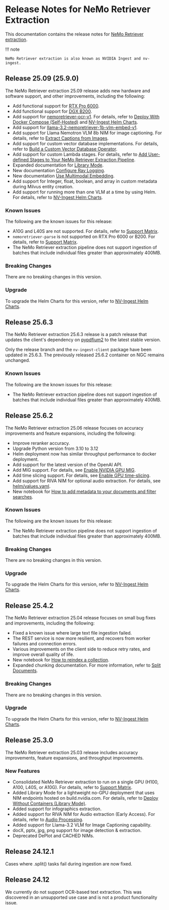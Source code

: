 # Release Notes for NeMo Retriever Extraction

This documentation contains the release notes for [NeMo Retriever extraction](overview.md).

!!! note

    NeMo Retriever extraction is also known as NVIDIA Ingest and nv-ingest.



## Release 25.09 (25.9.0)

The NeMo Retriever extraction 25.09 release adds new hardware and software support, and other improvements, including the following:

- Add functional support for [RTX Pro 6000](https://www.nvidia.com/en-us/products/workstations/professional-desktop-gpus/rtx-pro-6000/).
- Add functional support for [DGX B200](https://www.nvidia.com/en-us/data-center/dgx-b200/).
- Add support for [nemoretriever-ocr-v1](https://build.nvidia.com/nvidia/nemoretriever-ocr-v1). For details, refer to [Deploy With Docker Compose (Self-Hosted)](quickstart-guide.md) and [NV-Ingest Helm Charts](https://github.com/nkmcalli/nv-ingest/tree/main/helm).
- Add support for [llama-3.2-nemoretriever-1b-vlm-embed-v1](https://build.nvidia.com/nvidia/llama-3_2-nemoretriever-1b-vlm-embed-v1).
- Add support for Llama Nemotron VLM 8b NIM for image captioning. For details, refer to [Extract Captions from Images](nv-ingest-python-api.md#extract-captions-from-images).
- Add support for custom vector database implementations. For details, refer to [Build a Custom Vector Database Operator](https://github.com/NVIDIA/nv-ingest/blob/main/examples/building_vdb_operator.ipynb).
- Add support for custom Lambda stages.  For details, refer to [Add User-defined Stages to Your NeMo Retriever Extraction Pipeline](user-defined-stages.md).
- Expanded documentation for [Library Mode](quickstart-library-mode.md).
- New documentation [Configure Ray Logging](ray-logging.md).
- New documentation [Use Multimodal Embedding](vlm-embed.md).
- Add support for Integer, float, boolean, and array in custom metadata during Milvus entity creation.
- Add support for running more than one VLM at a time by using Helm.  For details, refer to [NV-Ingest Helm Charts](https://github.com/nkmcalli/nv-ingest/tree/main/helm).


### Known Issues

The following are the known issues for this release:

- A10G and L40S are not supported. For details, refer to [Support Matrix](support-matrix.md).
- `nemoretriever-parse` is not supported on RTX Pro 6000 or B200. For details, refer to [Support Matrix](support-matrix.md).
- The NeMo Retriever extraction pipeline does not support ingestion of batches that include individual files greater than approximately 400MB.


### Breaking Changes

There are no breaking changes in this version.


### Upgrade

To upgrade the Helm Charts for this version, refer to [NV-Ingest Helm Charts](https://github.com/NVIDIA/nv-ingest/blob/release/25.9.0/helm/README.md).



## Release 25.6.3

The NeMo Retriever extraction 25.6.3 release is a patch release 
that updates the client's dependency on [pypdfium2](https://github.com/pypdfium2-team/pypdfium2) to the latest stable version.

Only the release branch and the `nv-ingest-client` package have been updated in 25.6.3. 
The previously released 25.6.2 container on NGC remains unchanged.


### Known Issues

The following are the known issues for this release:

- The NeMo Retriever extraction pipeline does not support ingestion of batches that include individual files greater than approximately 400MB.



## Release 25.6.2

The NeMo Retriever extraction 25.06 release focuses on accuracy improvements and feature expansions, including the following:

- Improve reranker accuracy.
- Upgrade Python version from 3.10 to 3.12
- Helm deployment now has similar throughput performance to docker deployment.
- Add support for the latest version of the OpenAI API.
- Add MIG support. For details, see [Enable NVIDIA GPU MIG](https://github.com/NVIDIA/nv-ingest/blob/release/25.6.2/helm/README.md#enable-nvidia-gpu-mig).
- Add time slicing support. For details, see [Enable GPU time-slicing](https://github.com/NVIDIA/nv-ingest/blob/release/25.6.2/helm/README.md#enabling-gpu-time-slicing).
- Add support for RIVA NIM for optional audio extraction. For details, see [helm/values.yaml](https://github.com/NVIDIA/nv-ingest/blob/release/25.6.2/helm/values.yaml).
- New notebook for [How to add metadata to your documents and filter searches](https://github.com/NVIDIA/nv-ingest/blob/release/25.6.2/examples/metadata_and_filtered_search.ipynb).


### Known Issues

The following are the known issues for this release:

- The NeMo Retriever extraction pipeline does not support ingestion of batches that include individual files greater than approximately 400MB.


### Breaking Changes

There are no breaking changes in this version.


### Upgrade

To upgrade the Helm Charts for this version, refer to [NV-Ingest Helm Charts](https://github.com/NVIDIA/nv-ingest/blob/release/25.6.2/helm/values.yaml).



## Release 25.4.2

The NeMo Retriever extraction 25.04 release focuses on small bug fixes and improvements, including the following:

- Fixed a known issue where large text file ingestion failed.
- The REST service is now more resilient, and recovers from worker failures and connection errors.
- Various improvements on the client side to reduce retry rates, and improve overall quality of life.
- New notebook for [How to reindex a collection]( https://github.com/NVIDIA/nv-ingest/blob/release/25.4.2/examples/reindex_example.ipynb).
- Expanded chunking documentation. For more information, refer to [Split Documents](chunking.md).

### Breaking Changes

There are no breaking changes in this version.

### Upgrade

To upgrade the Helm Charts for this version, refer to [NV-Ingest Helm Charts](https://github.com/NVIDIA/nv-ingest/tree/release/25.4.2/helm).



## Release 25.3.0

The NeMo Retriever extraction 25.03 release includes accuracy improvements, feature expansions, and throughput improvements.

### New Features

- Consolidated NeMo Retriever extraction to run on a single GPU (H100, A100, L40S, or A10G). For details, refer to [Support Matrix](support-matrix.md).
- Added Library Mode for a lightweight no-GPU deployment that uses NIM endpoints hosted on build.nvidia.com. For details, refer to [Deploy Without Containers (Library Mode)](quickstart-library-mode.md).
- Added support for infographics extraction.
- Added support for RIVA NIM for Audio extraction (Early Access). For details, refer to [Audio Processing](audio.md).
- Added support for Llama-3.2 VLM for Image Captioning capability.
- docX, pptx, jpg, png support for image detection & extraction.
- Deprecated DePlot and CACHED NIMs.
<!-- - Integrated with nemoretriever-parse NIM for state-of-the-art text extraction -->
<!-- - Integrated with new NVIDIA NIMs -->
<!--   - Nemoretriever-table-structure-v1 -->
<!--   - Nemoretriever-graphic-elements-v1 -->
<!--   - Nemoretriever-page-elements-v2 -->



## Release 24.12.1

Cases where .split() tasks fail during ingestion are now fixed.



## Release 24.12

We currently do not support OCR-based text extraction. This was discovered in an unsupported use case and is not a product functionality issue.
